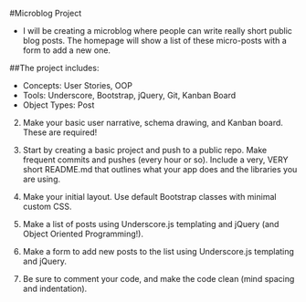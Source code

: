 #Microblog Project
- I will be creating a microblog where people can write really short public blog posts.  The homepage will show a list of these micro-posts with a form to add a new one.

##The project includes:
- Concepts: User Stories, OOP
- Tools: Underscore, Bootstrap, jQuery, Git, Kanban Board
- Object Types: Post

2. Make your basic user narrative, schema drawing, and Kanban board. These are required!

3. Start by creating a basic project and push to a public repo. Make frequent commits and pushes (every hour or so). Include a very, VERY short README.md that outlines what your app does and the libraries you are using.

4. Make your initial layout. Use default Bootstrap classes with minimal custom CSS.

5. Make a list of posts using Underscore.js templating and jQuery (and Object Oriented Programming!).

6. Make a form to add new posts to the list using Underscore.js templating and jQuery.

7. Be sure to comment your code, and make the code clean (mind spacing and indentation).
